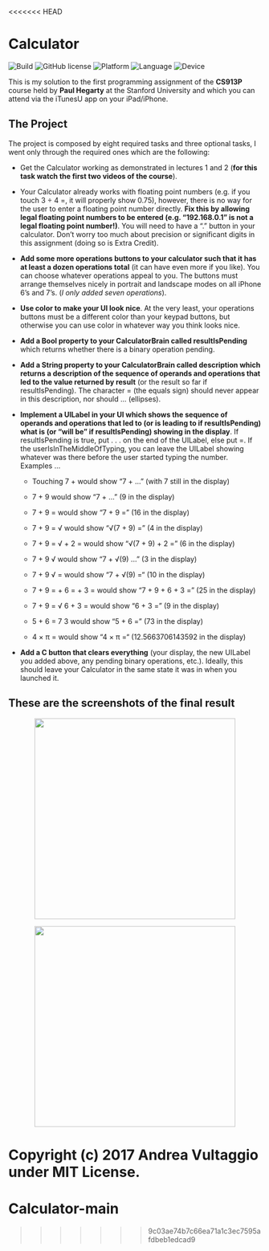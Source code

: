 <<<<<<< HEAD
# Calculator 
![Build](https://img.shields.io/badge/build-passed-brightgreen.svg)
![GitHub license](https://img.shields.io/badge/license-MIT-yellowgreen.svg)
![Platform](https://img.shields.io/badge/platform-iOS-blue.svg)
![Language](https://img.shields.io/badge/language-Swift-orange.svg)
![Device](https://img.shields.io/badge/device-iPhone-lightgrey.svg)

This is my solution to the first programming assignment of the **CS913P** course held by **Paul Hegarty** at the Stanford University and which you can attend via the iTunesU app on your iPad/iPhone.

## The Project
The project is composed by eight required tasks and three optional tasks, I went only through the required ones which are the following:

- Get the Calculator working as demonstrated in lectures 1 and 2 (**for this task watch the first two videos of the course**).

- Your Calculator already works with floating point numbers (e.g. if you touch 3 ÷ 4 =, it will properly show 0.75), however, there is no way for the user to enter a floating point number directly. **Fix this by allowing legal floating point numbers to be entered (e.g. “192.168.0.1” is not a legal floating point number!)**. You will need to have a “.” button in your calculator. Don’t worry too much about precision or significant digits in this assignment (doing so is Extra Credit).

- **Add some more operations buttons to your calculator such that it has at least a dozen operations total** (it can have even more if you like). You can choose whatever operations appeal to you. The buttons must arrange themselves nicely in portrait and landscape modes on all iPhone 6’s and 7’s. (_I only added seven operations_).

- **Use color to make your UI look nice**. At the very least, your operations buttons must be a different color than your keypad buttons, but otherwise you can use color in whatever way you think looks nice.

- **Add a Bool property to your CalculatorBrain called resultIsPending** which returns whether there is a binary operation pending.

- **Add a String property to your CalculatorBrain called description which returns a description of the sequence of operands and operations that led to the value returned by result** (or the result so far if resultIsPending). The character = (the equals sign) should never appear in this description, nor should ... (ellipses).

- **Implement a UILabel in your UI which shows the sequence of operands and operations that led to (or is leading to if resultIsPending) what is (or “will be” if resultIsPending) showing in the display**. If resultIsPending is true, put . . . on the end of the UILabel, else put =. If the userIsInTheMiddleOfTyping, you can leave the UILabel showing whatever was there before the user started typing the number. Examples ...

  -  Touching 7 + would show “7 + ...” (with 7 still in the display)
  
  -  7 + 9 would show “7 + ...” (9 in the display)
  
  -  7 + 9 = would show “7 + 9 =” (16 in the display)
  
  -  7 + 9 = √ would show “√(7 + 9) =” (4 in the display)
  
  -  7 + 9 = √ + 2 = would show “√(7 + 9) + 2 =” (6 in the display)
  
  -  7 + 9 √ would show “7 + √(9) ...” (3 in the display)
  
  -  7 + 9 √ = would show “7 + √(9) =“ (10 in the display)
  
  -  7 + 9 = + 6 = + 3 = would show “7 + 9 + 6 + 3 =” (25 in the display)
  
  -  7 + 9 = √ 6 + 3 = would show “6 + 3 =” (9 in the display)
  
  -  5 + 6 = 7 3 would show “5 + 6 =” (73 in the display)
  
  -  4 × π = would show “4 × π =“ (12.5663706143592 in the display)

- **Add a C button that clears everything** (your display, the new UILabel you added above, any pending binary operations, etc.). Ideally, this should leave your Calculator in the same state it was in when you launched it.

## These are the screenshots of the final result



  <p align="center"> <img src="https://github.com/or1onsli/Calculator/blob/main/iPhone%20X.png" width="400"> <p>
 
 
 
  <p align="center"> <img src="https://github.com/or1onsli/Calculator/blob/main/iPhone%208.png" width="400"> <p>





## 
**Copyright (c) 2017 Andrea Vultaggio under MIT License.**
=======
# Calculator-main
>>>>>>> 9c03ae74b7c66ea71a1c3ec7595afdbeb1edcad9
